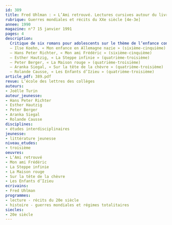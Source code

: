 ```yaml
---
id: 389
title: Fred Uhlman : « L’Ami retrouvé. Lectures cursives autour du livre
rubrique: Guerres mondiales et récits du XXe siècle [4e-3e]
annee: 1990
magazine: n°7 15 janvier 1991
pages: 4
description: 
  Critique de six romans pour adolescents sur le thème de l’enfance confrontée à la guerre :
  – Ilse Koehn, « Mon enfance en Allemagne nazie » (sixième-cinquième)
  – Hans Peter Richter, « Mon ami Frédéric » (sixième-cinquième)
  – Esther Hautzig, « La Steppe infinie » (quatrième-troisième)
  – Peter Berger, « La Maison rouge » (quatrième-troisième)
  – Aranka Siegal, « Sur la tête de la chèvre » (quatrième-troisième)
  – Rolande Causse, « Les Enfants d’Izieu » (quatrième-troisième)
article_pdf: 389.pdf
revue: L’école des lettres des collèges
auteurs:
- Joëlle Turin
auteur_jeunesse:
- Hans Peter Richter
- Esther Hautzig
- Peter Berger
- Aranka Siegal
- Rolande Causse
disciplines:
- études interdisciplinaires
jeunesse:
- littérature jeunesse
niveau_etudes:
- troisième
oeuvres:
- L’Ami retrouvé
- Mon ami Frédéric
- La Steppe infinie
- La Maison rouge
- Sur la tête de la chèvre
- Les Enfants d’Izieu
ecrivains:
- Fred Uhlman
programmes:
- lecture - récits du 20e siècle
- histoire - guerres mondiales et régimes totalitaires
siecles:
- 20e siècle
---
```

